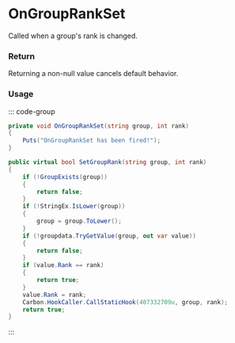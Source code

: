 # OnGroupRankSet
<Badge type="info" text="Permissions"/>[<Badge type="danger" text="Carbon Compatible"/>](https://github.com/CarbonCommunity/Carbon)[<Badge type="warning" text="Oxide Compatible"/>](https://github.com/OxideMod/Oxide.Rust)<Badge type="info" text="MetadataOnly"/>
Called when a group's rank is changed.

### Return
Returning a non-null value cancels default behavior.

### Usage
::: code-group
```csharp [Example]
private void OnGroupRankSet(string group, int rank)
{
	Puts("OnGroupRankSet has been fired!");
}
```
```csharp [Source — Carbon.Common @ Oxide.Core.Libraries.Permission]
public virtual bool SetGroupRank(string group, int rank)
{
	if (!GroupExists(group))
	{
		return false;
	}
	if (!StringEx.IsLower(group))
	{
		group = group.ToLower();
	}
	if (!groupdata.TryGetValue(group, out var value))
	{
		return false;
	}
	if (value.Rank == rank)
	{
		return true;
	}
	value.Rank = rank;
	Carbon.HookCaller.CallStaticHook(407332709u, group, rank);
	return true;
}

```
:::
